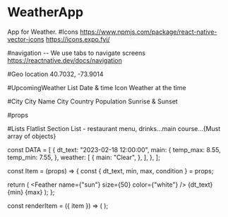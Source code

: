# WeatherApp
 App for Weather.
 #Icons
 https://www.npmjs.com/package/react-native-vector-icons
 https://icons.expo.fyi/

 #navigation -- We use tabs to navigate screens
 https://reactnative.dev/docs/navigation


#Geo location
40.7032, -73.9014

#UpcomingWeather
List
Date & time
Icon
Weather at the time

#City
City Name
City Country
Population
Sunrise & Sunset

#props


#Lists
Flatlist
Section List - restaurant menu, drinks...main course...{Must array of objects}

const DATA = [
  {
    dt_text: "2023-02-18 12:00:00",
    main: {
      temp_max: 8.55,
      temp_min: 7.55,
    },
    weather: [
      {
        main: "Clear",
      },
    ],
  },
];

const Item = (props) => {
  const { dt_text, min, max, condition } = props;

  return (
    <View>
      <Feather name={"sun"} size={50} color={"white"} />
      <Text>{dt_text}</Text>
      <Text>{min}</Text>
      <Text>{max}</Text>
    </View>
  );
};

  const renderItem = ({ item }) => (
    <Item
      condition={item.weather[0].main}
      dt_text={item.dt_text}
      min={item.main.temp_min}
      max={item.main.temp_max}
    />
  );